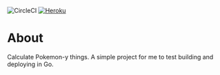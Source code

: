 ![CircleCI](https://img.shields.io/circleci/build/github/ArkUmbra/poke-calc?color=00BB00&style=for-the-badge)
[![Heroku](https://img.shields.io/badge/Heroku-https%3A%2F%2Fpk--calc.herokuapp.com%2F-0033FF?style=for-the-badge)](https://pk-calc.herokuapp.com/)

# About
Calculate Pokemon-y things. A simple project for me to test building and deploying in Go.  